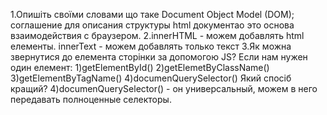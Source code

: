 1.Опишіть своїми словами що таке Document Object Model (DOM);
соглашение для описания структуры html документао это основа взаимодействия с браузером.
2.innerHTML - можем добавлять html елементы.
innerText - можем добавлять только текст 
3.Як можна звернутися до елемента сторінки за допомогою JS? Если нам нужен один елемент:
1)getElementById()
2)getElemetByClassName()
3)getElementByTagName()
4)documenQuerySelector()
Який спосіб кращий?
4)documenQuerySelector() - он универсальный, можем в него передавать полноценные селекторы.

